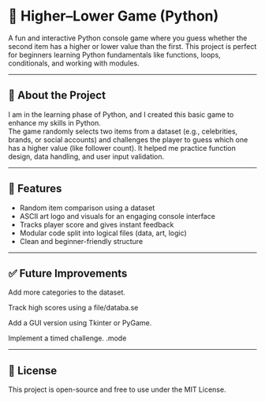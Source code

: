 # 🎲 Higher–Lower Game (Python)

A fun and interactive Python console game where you guess whether the second item has a higher or lower value than the first. This project is perfect for beginners learning Python fundamentals like functions, loops, conditionals, and working with modules.

---

## 🚀 About the Project

I am in the learning phase of Python, and I created this basic game to enhance my skills in Python.  
The game randomly selects two items from a dataset (e.g., celebrities, brands, or social accounts) and challenges the player to guess which one has a higher value (like follower count). It helped me practice function design, data handling, and user input validation.

---

## 🧠 Features

- Random item comparison using a dataset
- ASCII art logo and visuals for an engaging console interface
- Tracks player score and gives instant feedback
- Modular code split into logical files (data, art, logic)
- Clean and beginner-friendly structure

---
✅ Future Improvements
---
Add more categories to the dataset.

Track high scores using a  file/databa.se

Add a GUI version using Tkinter or PyGame.

Implement a timed challenge. .mode

---

📜 License
---
This project is open-source and free to use under the MIT License.
